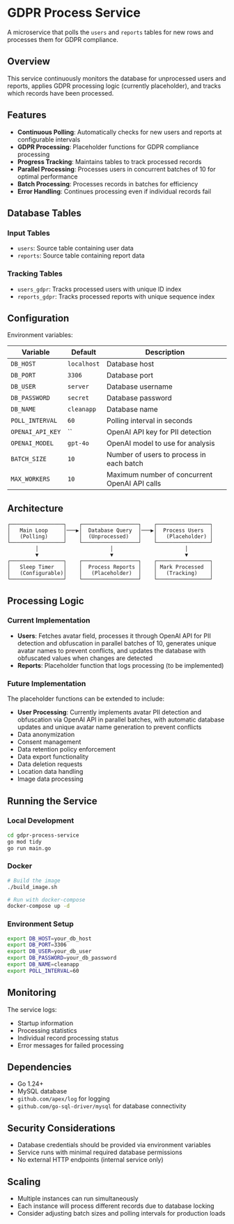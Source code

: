 # GDPR Process Service

A microservice that polls the `users` and `reports` tables for new rows and processes them for GDPR compliance.

## Overview

This service continuously monitors the database for unprocessed users and reports, applies GDPR processing logic (currently placeholder), and tracks which records have been processed.

## Features

- **Continuous Polling**: Automatically checks for new users and reports at configurable intervals
- **GDPR Processing**: Placeholder functions for GDPR compliance processing
- **Progress Tracking**: Maintains tables to track processed records
- **Parallel Processing**: Processes users in concurrent batches of 10 for optimal performance
- **Batch Processing**: Processes records in batches for efficiency
- **Error Handling**: Continues processing even if individual records fail

## Database Tables

### Input Tables
- `users`: Source table containing user data
- `reports`: Source table containing report data

### Tracking Tables
- `users_gdpr`: Tracks processed users with unique ID index
- `reports_gdpr`: Tracks processed reports with unique sequence index

## Configuration

Environment variables:

| Variable | Default | Description |
|----------|---------|-------------|
| `DB_HOST` | `localhost` | Database host |
| `DB_PORT` | `3306` | Database port |
| `DB_USER` | `server` | Database username |
| `DB_PASSWORD` | `secret` | Database password |
| `DB_NAME` | `cleanapp` | Database name |
| `POLL_INTERVAL` | `60` | Polling interval in seconds |
| `OPENAI_API_KEY` | `` | OpenAI API key for PII detection |
| `OPENAI_MODEL` | `gpt-4o` | OpenAI model to use for analysis |
| `BATCH_SIZE` | `10` | Number of users to process in each batch |
| `MAX_WORKERS` | `10` | Maximum number of concurrent OpenAI API calls |

## Architecture

```
┌─────────────────┐    ┌──────────────────┐    ┌─────────────────┐
│   Main Loop     │───▶│  Database Query  │───▶│  Process Users  │
│   (Polling)     │    │  (Unprocessed)   │    │   (Placeholder) │
└─────────────────┘    └──────────────────┘    └─────────────────┘
         │                       │                       │
         ▼                       ▼                       ▼
┌─────────────────┐    ┌──────────────────┐    ┌─────────────────┐
│   Sleep Timer   │    │  Process Reports │    │ Mark Processed  │
│   (Configurable)│    │   (Placeholder)  │    │   (Tracking)    │
└─────────────────┘    └──────────────────┘    └─────────────────┘
```

## Processing Logic

### Current Implementation
- **Users**: Fetches avatar field, processes it through OpenAI API for PII detection and obfuscation in parallel batches of 10, generates unique avatar names to prevent conflicts, and updates the database with obfuscated values when changes are detected
- **Reports**: Placeholder function that logs processing (to be implemented)

### Future Implementation
The placeholder functions can be extended to include:
- **User Processing**: Currently implements avatar PII detection and obfuscation via OpenAI API in parallel batches, with automatic database updates and unique avatar name generation to prevent conflicts
- Data anonymization
- Consent management
- Data retention policy enforcement
- Data export functionality
- Data deletion requests
- Location data handling
- Image data processing

## Running the Service

### Local Development
```bash
cd gdpr-process-service
go mod tidy
go run main.go
```

### Docker
```bash
# Build the image
./build_image.sh

# Run with docker-compose
docker-compose up -d
```

### Environment Setup
```bash
export DB_HOST=your_db_host
export DB_PORT=3306
export DB_USER=your_db_user
export DB_PASSWORD=your_db_password
export DB_NAME=cleanapp
export POLL_INTERVAL=60
```

## Monitoring

The service logs:
- Startup information
- Processing statistics
- Individual record processing status
- Error messages for failed processing

## Dependencies

- Go 1.24+
- MySQL database
- `github.com/apex/log` for logging
- `github.com/go-sql-driver/mysql` for database connectivity

## Security Considerations

- Database credentials should be provided via environment variables
- Service runs with minimal required database permissions
- No external HTTP endpoints (internal service only)

## Scaling

- Multiple instances can run simultaneously
- Each instance will process different records due to database locking
- Consider adjusting batch sizes and polling intervals for production loads
